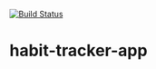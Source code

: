 [![Build Status](https://travis-ci.org/andela-oawofadeju/Habit-tracker.svg?branch=master)](https://travis-ci.org/andela-oawofadeju/Habit-tracker)

# habit-tracker-app
